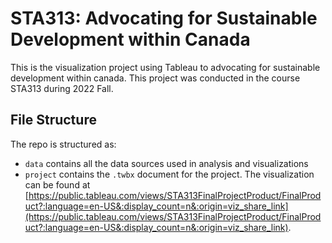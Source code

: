 # STA313: Advocating for Sustainable Development within Canada

This is the visualization project using Tableau to advocating for sustainable development within canada. This project was conducted in the course STA313 during 2022 Fall. 

## File Structure

The repo is structured as:

-   `data` contains all the data sources used in analysis and visualizations
-   `project` contains the `.twbx` document for the project. The visualization can be found at [https://public.tableau.com/views/STA313FinalProjectProduct/FinalProduct?:language=en-US&:display_count=n&:origin=viz_share_link](https://public.tableau.com/views/STA313FinalProjectProduct/FinalProduct?:language=en-US&:display_count=n&:origin=viz_share_link).